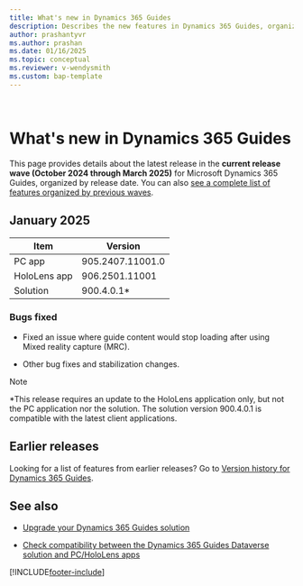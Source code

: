 ```yaml
---
title: What's new in Dynamics 365 Guides
description: Describes the new features in Dynamics 365 Guides, organized by release date.
author: prashantyvr
ms.author: prashan
ms.date: 01/16/2025
ms.topic: conceptual
ms.reviewer: v-wendysmith
ms.custom: bap-template
---
```


<br />
<!--Keep line break for proper in-app rendering!-->
<!---All links must be in "a hrefs" in order for this page to render correctly in the app!-->

# What's new in Dynamics 365 Guides

This page provides details about the latest release in the **current release wave (October 2024 through March 2025)** for Microsoft Dynamics 365 Guides, organized by release date. You can also <a href="/dynamics365/mixed-reality/guides/version-history" target="_blank">see a complete list of features organized by previous waves</a>.

<!--- took out  To see a comprehensive list of released and upcoming features, see <a href="/dynamics365/release-plans/" target="_blank">Dynamics 365 and Power Platform release plans</a>.>

If you have feature requests or suggested improvements, send them to the Dynamics 365 Guides team at <a href="https://aka.ms/GuidesIdeas" target="_blank">https://aka.ms/GuidesIdeas</a>.

--->

## January 2025

|Item|Version|
|-------------------------|--------------------------------|
|PC app| 905.2407.11001.0 |
|HoloLens app | 906.2501.11001 |
|Solution| 900.4.0.1* |

### Bugs fixed

- Fixed an issue where guide content would stop loading after using Mixed reality capture (MRC).

- Other bug fixes and stabilization changes.

> [!NOTE]
> *This release requires an update to the HoloLens application only, but not the PC application nor the solution. The solution version 900.4.0.1 is compatible with the latest client applications.

## Earlier releases

Looking for a list of features from earlier releases? Go to <a href="/dynamics365/mixed-reality/guides/version-history" target="_blank">Version history for Dynamics 365 Guides</a>.

## See also

- <a href="/dynamics365/mixed-reality/guides/upgrade" target="_blank">Upgrade your Dynamics 365 Guides solution</a>

- <a href="/dynamics365/mixed-reality/guides/admin-apps-solution-compatibility" target="_blank">Check compatibility between the Dynamics 365 Guides Dataverse solution and PC/HoloLens apps</a>


[!INCLUDE[footer-include](../includes/footer-banner.md)]
